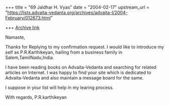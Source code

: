 +++
title = "69 Jaldhar H. Vyas"
date = "2004-02-17"
upstream_url = "https://lists.advaita-vedanta.org/archives/advaita-l/2004-February/012673.html"

+++
[Archive link](https://lists.advaita-vedanta.org/archives/advaita-l/2004-February/012673.html)

Namaste,

Thanks for Replying to my confirmation request.
I would like to introduce my self as P.R.Karthikeyan, hailing from a
business family in Salem,TamilNadu,India.

I  have been reading books on Advaita-Vedanta and searching for related
articles on Internet. I was happy to find your site which is  dedicated to
Advaita-Vedanta and  also maintain a message board for the same.

I suppose in your list will help in my learing process.

With regards,
P.R.karthikeyan

